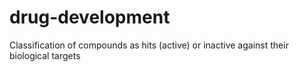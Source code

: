 # drug-development
Classification of compounds as hits (active) or inactive against their biological targets
